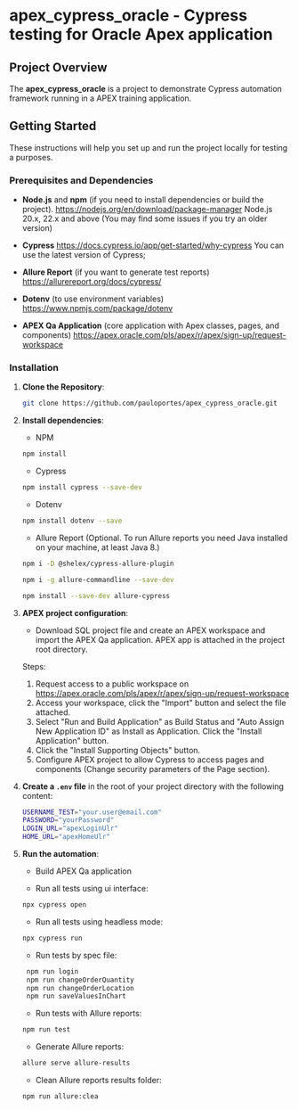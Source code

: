 #  apex_cypress_oracle - Cypress testing for Oracle Apex application

## Project Overview

The **apex_cypress_oracle** is a project to demonstrate Cypress automation framework running in a APEX training application.


## Getting Started

These instructions will help you set up and run the project locally for testing a purposes.

### Prerequisites and Dependencies

- **Node.js** and **npm** (if you need to install dependencies or build the project).
https://nodejs.org/en/download/package-manager
Node.js 20.x, 22.x and above (You may find some issues if you try an older version)

- **Cypress**
https://docs.cypress.io/app/get-started/why-cypress
You can use the latest version of Cypress;

- **Allure Report** (if you want to generate test reports)
https://allurereport.org/docs/cypress/

- **Dotenv** (to use environment variables)
https://www.npmjs.com/package/dotenv

- **APEX Qa Application** (core application with Apex classes, pages, and components)
https://apex.oracle.com/pls/apex/r/apex/sign-up/request-workspace

### Installation

1. **Clone the Repository**: 

   ```bash
   git clone https://github.com/pauloportes/apex_cypress_oracle.git
   ```

2. **Install dependencies**: 

   - NPM
   ```bash
   npm install
   ```
   - Cypress
   ```bash
   npm install cypress --save-dev
   ```
   - Dotenv
   ```bash
   npm install dotenv --save
   ```
   - Allure Report (Optional. To run Allure reports you need Java installed on your machine, at least Java 8.)
   
   ```bash
   npm i -D @shelex/cypress-allure-plugin
   ```

   ```bash
   npm i -g allure-commandline --save-dev
   ```
  
   ```bash
   npm install --save-dev allure-cypress
   ```

3. **APEX project configuration**:  

   - Download SQL project file and create an APEX workspace and import the APEX Qa application. APEX app is attached in the project root directory.
   
   Steps:
   1. Request access to a public workspace on https://apex.oracle.com/pls/apex/r/apex/sign-up/request-workspace
   2. Access your workspace, click the "Import" button and select the file attached.
   3. Select "Run and Build Application" as Build Status and "Auto Assign New Application ID" as Install as Application. Click the "Install Application" button.
   4. Click the "Install Supporting Objects" button.
   5. Configure APEX project to allow Cypress to access pages and components (Change security parameters of the Page section).
   
4. **Create a `.env` file** in the root of your project directory with the following content:

   ```bash
   USERNAME_TEST="your.user@email.com"
   PASSWORD="yourPassword"
   LOGIN_URL="apexLoginUlr"
   HOME_URL="apexHomeUlr"
   ```
5. **Run the automation**: 
    
   - Build APEX Qa application

   - Run all tests using ui interface:
    ```bash
    npx cypress open
    ```
   - Run all tests using headless mode:
    ```bash
    npx cypress run
    ```
   - Run tests by spec file:
   ```bash
    npm run login
    npm run changeOrderQuantity
    npm run changeOrderLocation
    npm run saveValuesInChart
   ```
   - Run tests with Allure reports:
    ```bash
    npm run test
    ```
    - Generate Allure reports:
    ```bash
    allure serve allure-results
    ```
   - Clean Allure reports results folder:
    ```bash
    npm run allure:clea
    ```